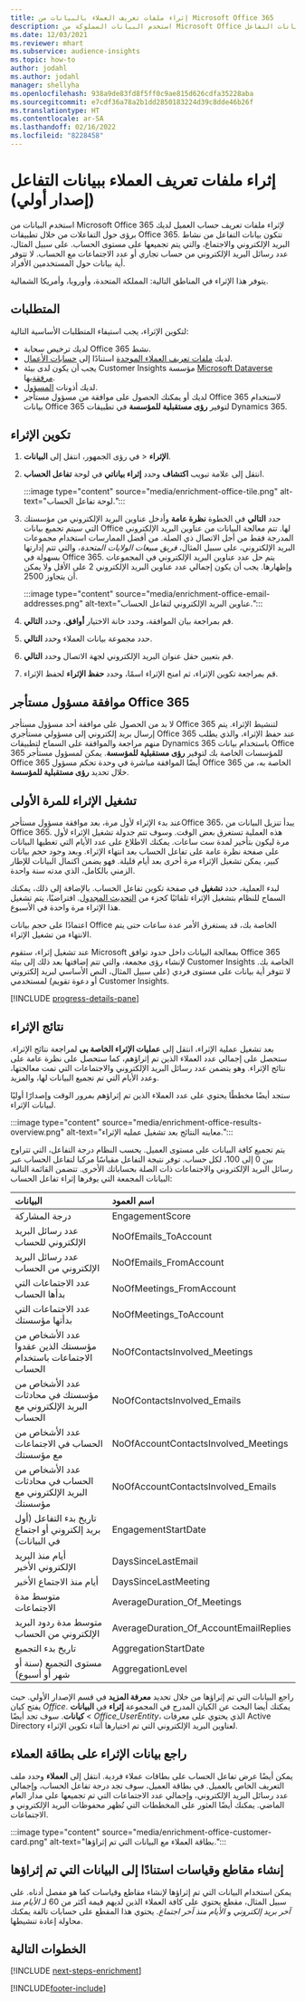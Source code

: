 ```yaml
---
title: إثراء ملفات تعريف العملاء بالبيانات من Microsoft Office 365
description: استخدم البيانات المملوكة من Microsoft Office لإثراء ملفات تعريف العملاء من خلال بيانات التفاعل.
ms.date: 12/03/2021
ms.reviewer: mhart
ms.subservice: audience-insights
ms.topic: how-to
author: jodahl
ms.author: jodahl
manager: shellyha
ms.openlocfilehash: 938a9de83fd8f5ff0c9ae815d626cdfa35228aba
ms.sourcegitcommit: e7cdf36a78a2b1dd2850183224d39c8dde46b26f
ms.translationtype: HT
ms.contentlocale: ar-SA
ms.lasthandoff: 02/16/2022
ms.locfileid: "8228458"
---
```

# <a name="enrich-customer-profiles-with-engagement-data-preview"></a>إثراء ملفات تعريف العملاء ببيانات التفاعل (إصدار أولي)

استخدم البيانات من Microsoft Office 365 لإثراء ملفات تعريف حساب العميل لديك برؤى حول التفاعلات من خلال تطبيقات Office 365. تتكون بيانات التفاعل من نشاط البريد الإلكتروني والاجتماع، والتي يتم تجميعها على مستوى الحساب. على سبيل المثال، عدد رسائل البريد الإلكتروني من حساب تجاري أو عدد الاجتماعات مع الحساب. لا تتوفر أية بيانات حول المستخدمين الأفراد. 

يتوفر هذا الإثراء في المناطق التالية: المملكة المتحدة، وأوروبا، وأمريكا الشمالية.

## <a name="prerequisites"></a>المتطلبات

لتكوين الإثراء، يجب استيفاء المتطلبات الأساسية التالية:

- لديك ترخيص سحابة Office 365 نشط.
- لديك [ملفات تعريف العملاء الموحدة](customer-profiles.md) استنادًا إلى [حسابات الأعمال](work-with-business-accounts.md).
- يجب أن يكون لدى بيئة Customer Insights مؤسسة [Microsoft Dataverse مرفقة](create-environment.md#step-3-connect-to-microsoft-dataverse)بها.
- لديك أذونات [المسؤول](permissions.md#administrator).
- لديك أو يمكنك الحصول على موافقة من مسؤول مستأجر Office 365 لاستخدام بيانات Office 365 لتوفير **رؤى مستقبلية للمؤسسة** في تطبيقات Dynamics 365.

## <a name="configure-the-enrichment"></a>تكوين الإثراء

1. في رؤى الجمهور، انتقل إلى **البيانات‏‎** > **الإثراء**.

1. انتقل إلى علامة تبويب **اكتشاف** وحدد **إثراء بياناتي** في لوحة **تفاعل الحساب**.

   :::image type="content" source="media/enrichment-office-tile.png" alt-text="لوحة تفاعل الحساب.":::
   
1. حدد **التالي** في الخطوة **نظرة عامة** وأدخل عناوين البريد الإلكتروني من مؤسستك التي سيتم تجميع بيانات Office لها. تتم معالجة البيانات من عناوين البريد الإلكتروني المدرجة فقط من أجل الاتصال ذي الصلة. من أفضل الممارسات استخدام مجموعات البريد الإلكتروني، على سبيل المثال، *فريق مبيعات الولايات المتحدة*، والتي تتم إدارتها بسهولة في Office 365. يتم حل عدد عناوين البريد الإلكتروني في المجموعات وإظهارها. يجب أن يكون إجمالي عدد عناوين البريد الإلكتروني 2 على الأقل ولا يمكن أن يتجاوز 2500.

   :::image type="content" source="media/enrichment-office-email-addresses.png" alt-text="عناوين البريد الإلكتروني لتفاعل الحساب.":::

1. قم بمراجعة بيان الموافقة، وحدد خانة الاختيار **أوافق**، وحدد **التالي**.

1. حدد مجموعة بيانات العملاء وحدد **التالي**.

1. قم بتعيين حقل عنوان البريد الإلكتروني لجهة الاتصال وحدد **التالي**.

1. قم بمراجعة تكوين الإثراء، ثم امنح الإثراء اسمًا، وحدد **حفظ الإثراء** لحفظ الإثراء.

## <a name="office-365-tenant-administrator-consent"></a>موافقة مسؤول مستأجر Office 365

لا بد من الحصول على موافقة أحد مسؤول مستأجر Office 365 لتنشيط الإثراء. يتم إرسال بريد إلكتروني إلى مسؤولي مستأجري Office 365 عند حفظ الإثراء، والذي يطلب منهم مراجعة والموافقة على السماح لتطبيقات Dynamics 365 باستخدام بيانات Office 365 للمؤسسات الخاصة بك لتوفير **رؤى مستقبلية للمؤسسة**. يمكن لمسؤول مستأجر Office 365 أيضًا الموافقة مباشرة في وحدة تحكم مسؤول Office 365 الخاصة به، من خلال تحديد **رؤى مستقبلية للمؤسسة**.

## <a name="running-the-enrichment-for-the-first-time"></a>تشغيل الإثراء للمرة الأولى

عند بدء الإثراء لأول مرة، بعد موافقة مسؤول مستأجرOffice 365، يبدأ تنزيل البيانات من Office 365. هذه العملية تستغرق بعض الوقت. وسوف تتم جدولة تشغيل الإثراء لأول مرة ليكون بتأخير لمدة ست ساعات. يمكنك الاطلاع على عدد الأيام التي تغطيها البيانات على صفحة نظرة عامة على تفاعل الحساب بعد انتهاء الإثراء. وبعد وجود حجم بيانات كبير، يمكن تشغيل الإثراء مرة أخرى بعد أيام قليلة. فهو يضمن اكتمال البيانات للإطار الزمني بالكامل، الذي مدته سنة واحدة.

لبدء العملية، حدد **تشغيل** في صفحة تكوين تفاعل الحساب. بالإضافة إلى ذلك، يمكنك السماح للنظام بتشغيل الإثراء تلقائيًا كجزء من [التحديث المجدول](system.md#schedule-tab). افتراضيًا، يتم تشغيل هذا الإثراء مرة واحدة في الأسبوع.

اعتمادًا على حجم بيانات Office الخاصة بك، قد يستغرق الأمر عدة ساعات حتى يتم الانتهاء من تشغيل الإثراء.

عند تشغيل إثراء، ستقوم Microsoft بمعالجة البيانات داخل حدود توافق Office 365 لإنشاء رؤى مجمعة، والتي تتم إضافتها بعد ذلك إلى بيئة Customer Insights الخاصة بك. لا تتوفر أية بيانات على مستوى فردي (على سبيل المثال، النص الأساسي لبريد إلكتروني أو دعوة تقويم) لمستخدمي Customer Insights. 

[!INCLUDE [progress-details-pane](../includes/progress-details-pane.md)]

## <a name="enrichment-results"></a>نتائج الإثراء

بعد تشغيل عملية الإثراء، انتقل إلى **عمليات الإثراء الخاصة بى** لمراجعة نتائج الإثراء. ستحصل على إجمالي عدد العملاء الذين تم إثراؤهم، كما ستحصل على نظرة عامة على نتائج الإثراء. وهو يتضمن عدد رسائل البريد الإلكتروني والاجتماعات التي تمت معالجتها، وعدد الأيام التي تم تجميع البيانات لها، والمزيد.

ستجد أيضًا مخططًا يحتوي على عدد العملاء الذين تم إثراؤهم بمرور الوقت وإصدارًا أوليًا لبيانات الإثراء.  

:::image type="content" source="media/enrichment-office-results-overview.png" alt-text="معاينه النتائج بعد تشغيل عمليه الإثراء.":::

يتم تجميع كافة البيانات على مستوى العميل. يحسب النظام درجة التفاعل، التي تتراوح بين 0 إلى 100، لكل حساب. توفر نتيجة التفاعل مقياسًا مركبا لتفاعل الحساب عبر رسائل البريد الإلكتروني والاجتماعات ذات الصلة بحساباتك الأخرى. تتضمن القائمة التالية البيانات المجمعة التي يوفرها إثراء تفاعل الحساب:



| البيانات                                                                              | اسم العمود                              |
| :-------------------------------------------------------------------------------- |:---------------------------------------- |
| درجة المشاركة                                                                  |  EngagementScore                         |
| عدد رسائل البريد الإلكتروني للحساب                                                       |  NoOfEmails_ToAccount                    |
| عدد رسائل البريد الإلكتروني من الحساب                                                     |  NoOfEmails_FromAccount                  | 
| عدد الاجتماعات التي بدأها الحساب                                           |  NoOfMeetings_FromAccount                | 
| عدد الاجتماعات التي بدأتها مؤسستك                                 |  NoOfMeetings_ToAccount                  | 
| عدد الأشخاص من مؤسستك الذين عقدوا الاجتماعات باستخدام الحساب                  |  NoOfContactsInvolved_Meetings           | 
| عدد الأشخاص من مؤسستك في محادثات البريد الإلكتروني مع الحساب       |  NoOfContactsInvolved_Emails             | 
| عدد الأشخاص من الحساب في الاجتماعات مع مؤسستك                  |  NoOfAccountContactsInvolved_Meetings    | 
| عدد الأشخاص من الحساب في محادثات البريد الإلكتروني مع مؤسستك       |  NoOfAccountContactsInvolved_Emails      | 
| تاريخ بدء التفاعل (أول بريد إلكتروني أو اجتماع في البيانات)                        |  EngagementStartDate                     | 
| أيام منذ البريد الإلكتروني الأخير                                                             |  DaysSinceLastEmail                      | 
| أيام منذ الاجتماع الأخير                                                           |  DaysSinceLastMeeting                    | 
| متوسط مدة الاجتماعات                                                      |  AverageDuration_Of_Meetings             | 
| متوسط مدة ردود البريد الإلكتروني من الحساب                                    |  AverageDuration_Of_AccountEmailReplies  | 
| تاريخ بدء التجميع                                                            |  AggregationStartDate                    | 
| مستوى التجميع (سنة أو شهر أو أسبوع)                                          |  AggregationLevel                        | 


راجع البيانات التي تم إثراؤها من خلال تحديد **معرفة المزيد** في قسم الإصدار الأولي. حيث يفتح كيان *Office*. يمكنك أيضا البحث عن الكيان المدرج في المجموعة **إثراء** في **البيانات** > **كيانات**. سوف تجد أيضًا *Office_UserEntity*، الذي يحتوي على معرفات Active Directory لعناوين البريد الإلكتروني التي تم اختيارها أثناء تكوين الإثراء. 

## <a name="see-enrichment-data-on-the-customer-card"></a>راجع بيانات الإثراء على بطاقة العملاء

يمكن أيضًا عرض تفاعل الحساب على بطاقات عملاء فردية. انتقل إلى **العملاء** وحدد ملف التعريف الخاص بالعميل. في بطاقة العميل، سوف تجد درجة تفاعل الحساب، وإجمالي عدد رسائل البريد الإلكتروني، وإجمالي عدد الاجتماعات التي تم تجميعها على مدار العام الماضي. يمكنك أيضًا العثور على المخططات التي تُظهر محفوظات البريد الإلكتروني و الاجتماعات.

:::image type="content" source="media/enrichment-office-customer-card.png" alt-text="بطاقة العملاء مع البيانات التي تم إثراؤها.":::

## <a name="create-segments-and-measures-based-on-the-enriched-data"></a>إنشاء مقاطع وقياسات استنادًا إلى البيانات التي تم إثراؤها

يمكن استخدام البيانات التي تم إثراؤها لإنشاء مقاطع وقياسات كما هو مفصل أدناه. على سبيل المثال، مقطع يحتوي على كافة العملاء الذين لديهم قيمة أكثر من 60 لـ *الأيام منذ آخر بريد إلكتروني* و *الأيام منذ آخر اجتماع*. يحتوي هذا المقطع على حسابات تالفة يمكنك محاولة إعادة تنشيطها. 

## <a name="next-steps"></a>الخطوات التالية

[!INCLUDE [next-steps-enrichment](../includes/next-steps-enrichment.md)]


[!INCLUDE[footer-include](../includes/footer-banner.md)]
